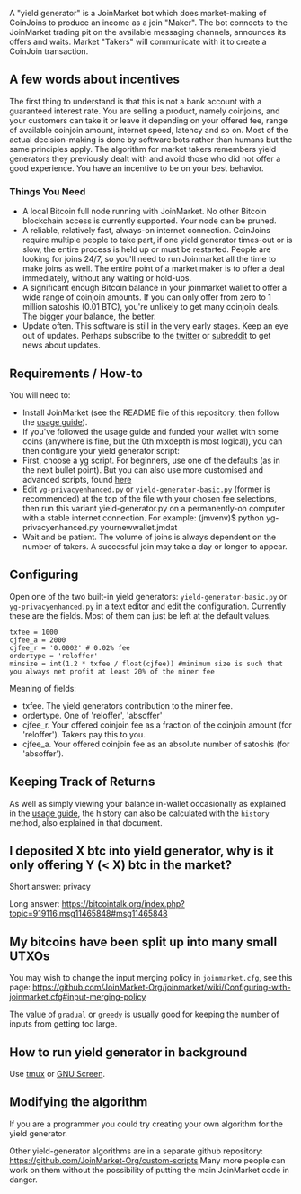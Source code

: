 A "yield generator" is a JoinMarket bot which does market-making of CoinJoins to produce an income as a join "Maker". The bot connects to the JoinMarket trading pit on the available messaging channels, announces its offers and waits. Market "Takers" will communicate with it to create a CoinJoin transaction.

## A few words about incentives
The first thing to understand is that this is not a bank account with a guaranteed interest rate. You are selling a product, namely coinjoins, and your customers can take it or leave it depending on your offered fee, range of available coinjoin amount, internet speed, latency and so on. Most of the actual decision-making is done by software bots rather than humans but the same principles apply. The algorithm for market takers remembers yield generators they previously dealt with and avoid those who did not offer a good experience. You have an incentive to be on your best behavior.

### Things You Need
+ A local Bitcoin full node running with JoinMarket. No other Bitcoin blockchain access is currently supported. Your node can be pruned.
+ A reliable, relatively fast, always-on internet connection. CoinJoins require multiple people to take part, if one yield generator times-out or is slow, the entire process is held up or must be restarted. People are looking for joins 24/7, so you'll need to run Joinmarket all the time to make joins as well. The entire point of a market maker is to offer a deal immediately, without any waiting or hold-ups.
+ A significant enough Bitcoin balance in your joinmarket wallet to offer a wide range of coinjoin amounts. If you can only offer from zero to 1 million satoshis (0.01 BTC), you're unlikely to get many coinjoin deals. The bigger your balance, the better.
+ Update often. This software is still in the very early stages. Keep an eye out of updates. Perhaps subscribe to the [twitter](https://twitter.com/joinmarket/) or [subreddit](https://www.reddit.com/r/joinmarket) to get news about updates.

## Requirements / How-to
You will need to:
+ Install JoinMarket (see the README file of this repository, then follow the [usage guide](USAGE.md)).
+ If you've followed the usage guide and funded your wallet with some coins (anywhere is fine, but the 0th mixdepth is most logical), you can then configure your yield generator script:
+ First, choose a yg script. For beginners, use one of the defaults (as in the next bullet point). But you can also use more customised and advanced scripts, found [here](https://github.com/Joinmarket-Org/custom-scripts)
+ Edit `yg-privacyenhanced.py` or `yield-generator-basic.py` (former is recommended) at the top of the file with your chosen fee selections, then run this variant yield-generator.py on a permanently-on computer with a stable internet connection. For example:
        (jmvenv)$ python yg-privacyenhanced.py yournewwallet.jmdat
+ Wait and be patient. The volume of joins is always dependent on the number of takers. A successful join may take a day or longer to appear.

## Configuring
Open one of the two built-in yield generators: `yield-generator-basic.py` or `yg-privacyenhanced.py` in a text editor and edit the configuration. Currently these are the fields. Most of them can just be left at the default values.

	txfee = 1000
	cjfee_a = 2000
	cjfee_r = '0.0002' # 0.02% fee
	ordertype = 'reloffer'
	minsize = int(1.2 * txfee / float(cjfee)) #minimum size is such that you always net profit at least 20% of the miner fee

Meaning of fields:
+ txfee. The yield generators contribution to the miner fee.
+ ordertype. One of 'reloffer', 'absoffer'
+ cjfee_r. Your offered coinjoin fee as a fraction of the coinjoin amount (for 'reloffer'). Takers pay this to you.
+ cjfee_a. Your offered coinjoin fee as an absolute number of satoshis (for 'absoffer').

## Keeping Track of Returns

As well as simply viewing your balance in-wallet occasionally as explained in the [usage guide](USAGE.md), the history can also be calculated with the `history` method, also explained in that document.

## I deposited X btc into yield generator, why is it only offering Y (< X) btc in the market?

Short answer: privacy

Long answer: https://bitcointalk.org/index.php?topic=919116.msg11465848#msg11465848

## My bitcoins have been split up into many small UTXOs

You may wish to change the input merging policy in `joinmarket.cfg`, see this page: https://github.com/JoinMarket-Org/joinmarket/wiki/Configuring-with-joinmarket.cfg#input-merging-policy

The value of `gradual` or `greedy` is usually good for keeping the number of inputs from getting too large.

## How to run yield generator in background

Use [tmux](https://man.openbsd.org/OpenBSD-current/man1/tmux.1) or [GNU Screen](https://www.gnu.org/software/screen/).

## Modifying the algorithm
If you are a programmer you could try creating your own algorithm for the yield generator.

Other yield-generator algorithms are in a separate github repository: https://github.com/JoinMarket-Org/custom-scripts Many more people can work on them without the possibility of putting the main JoinMarket code in danger.
